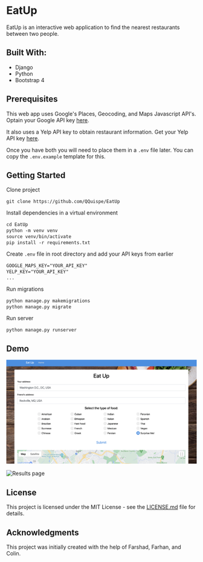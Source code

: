 # EatUp

EatUp is an interactive web application to find the nearest restaurants between two people.

## Built With:
* Django
* Python 
* Bootstrap 4

## Prerequisites

This web app uses Google's Places, Geocoding, and Maps Javascript API's. Optain your Google API key [here](https://cloud.google.com).

It also uses a Yelp API key to obtain restaurant information. Get your Yelp API key [here](https://www.yelp.com/developers).

Once you have both you will need to place them in a `.env` file later. You can copy the `.env.example` template for this.

## Getting Started

Clone project
```
git clone https://github.com/QQuispe/EatUp
```

Install dependencies in a virtual environment
```
cd EatUp
python -m venv venv
source venv/bin/activate
pip install -r requirements.txt
```

Create `.env` file in root directory and add your API keys from earlier
```
GOOGLE_MAPS_KEY="YOUR_API_KEY"
YELP_KEY="YOUR_API_KEY"
...
```

Run migrations
```
python manage.py makemigrations
python manage.py migrate
```

Run server
```
python manage.py runserver
```

## Demo

![Home page](https://github.com/QQuispe/EatUp/blob/master/readme_assets/EatUp_home.png?raw=true)


![Results page](https://github.com/QQuispe/EatUp/blob/master/readme_assets/EatUp_results.png?raw=true)

## License

This project is licensed under the MIT License - see the [LICENSE.md](LICENSE.md) file for details.

## Acknowledgments

This project was initially created with the help of Farshad, Farhan, and Colin.